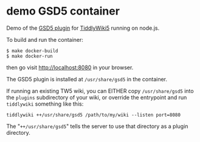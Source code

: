 # demo GSD5 container

Demo of the [GSD5 plugin][gsd5] for [TiddlyWiki5][tw5] running on node.js.

[gsd5]: https://gitlab.com/gsd5-tiddlywiki/gsd5-core
[tw5]: https://github.com/Jermolene/TiddlyWiki5/ 

To build and run the container:

```
$ make docker-build
$ make docker-run
```

then go visit <http://localhost:8080> in your browser.

The GSD5 plugin is installed at `/usr/share/gsd5` in the container.

If running an existing TW5 wiki, you can EITHER copy `/usr/share/gsd5`
into the `plugins` subdirectory of your wiki, or override the
entrypoint and run `tiddlywiki` something like this:

```
tiddlywiki ++/usr/share/gsd5 /path/to/my/wiki --listen port=8080
```

The "`++/usr/share/gsd5`" tells the server to use that directory as
a plugin directory.


